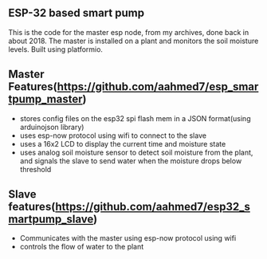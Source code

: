 ## ESP-32 based smart pump
This is the code for the master esp node, from my archives, done back in about 2018. The master is installed on a plant and monitors the soil moisture levels. Built using platformio.

## Master Features(https://github.com/aahmed7/esp_smartpump_master)
- stores config files on the esp32 spi flash mem in a JSON format(using arduinojson library)
- uses esp-now protocol using wifi to connect to the slave
- uses a 16x2 LCD to display the current time and moisture state
- uses analog soil moisture sensor to detect soil moisture from the plant, and signals the slave to send water when the moisture drops below threshold

## Slave features(https://github.com/aahmed7/esp32_smartpump_slave)
- Communicates with the master using esp-now protocol using wifi
- controls the flow of water to the plant